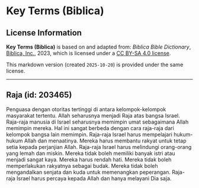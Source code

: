 # Key Terms (Biblica)

## License Information

**Key Terms (Biblica)** is based on and adapted from: _Biblica Bible Dictionary_, [Biblica, Inc.](https://www.biblica.com/), 2023, which is licensed under a [CC BY-SA 4.0 license](https://creativecommons.org/licenses/by-sa/4.0/legalcode.en).

This markdown version (created `2025-10-20`) is provided under the same license.



--------------------------------

## Raja (id: 203465)

Penguasa dengan otoritas tertinggi di antara kelompok\-kelompok masyarakat tertentu. Allah seharusnya menjadi Raja atas bangsa Israel. Raja\-raja manusia di Israel seharusnya memimpin umat sebagaimana Allah memimpin mereka. Hal ini sangat berbeda dengan cara raja\-raja dari kelompok bangsa lain memimpin. Raja\-raja Israel harus mempelajari hukum\-hukum Allah dan menaatinya. Mereka harus membantu rakyat untuk tetap setia kepada perjanjian Allah. Raja\-raja Israel harus melindungi orang\-orang yang lemah dan miskin. Mereka tidak boleh memiliki banyak istri atau menjadi sangat kaya. Mereka harus rendah hati. Mereka tidak boleh memperlakukan rakyatnya sebagai budak. Mereka tidak boleh mengandalkan senjata dan kuda untuk memenangkan peperangan. Raja\-raja Israel harus percaya kepada Allah dan hanya melayani Dia saja.


